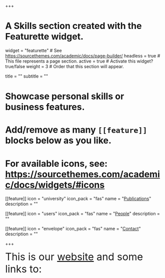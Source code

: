 +++
# A Skills section created with the Featurette widget.
widget = "featurette"  # See https://sourcethemes.com/academic/docs/page-builder/
headless = true  # This file represents a page section.
active = true  # Activate this widget? true/false
weight = 3  # Order that this section will appear.

title = ""
subtitle = ""

# Showcase personal skills or business features.
# 
# Add/remove as many `[[feature]]` blocks below as you like.
# 
# For available icons, see: https://sourcethemes.com/academic/docs/widgets/#icons

[[feature]]
  icon = "university"
  icon_pack = "fas"
  name = "[Publications](http://ip146179.psy.unipd.it/psicostat/web/publications.html)"
  description = ""
  
[[feature]]
  icon = "users"
  icon_pack = "fas"
  name = "[People](http://ip146179.psy.unipd.it/psicostat/web/people.html)"
  description = ""  
  
[[feature]]
  icon = "envelope"
  icon_pack = "fas"
  name = "[Contact](http://ip146179.psy.unipd.it/psicostat/web/contact.html)"
  description = ""

+++

<font size="6">This is our [website](http://ip146179.psy.unipd.it/psicostat/web/index.html) and some links to:</font>
<br/>
<br/>
<br/>